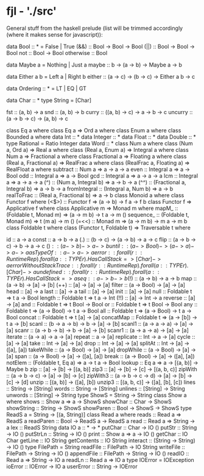 # fjl - './src'

General stuff from the haskell prelude (list will be trimmed accordingly (where it makes sense for javascript)):

data Bool :: * = False | True
    (&&) :: Bool -> Bool -> Bool
    (||) :: Bool -> Bool -> Bool
    not :: Bool -> Bool
    otherwise :: Bool

data Maybe a = Nothing | Just a
    maybe :: b -> (a -> b) -> Maybe a -> b

data Either a b = Left a | Right b
    either :: (a -> c) -> (b -> c) -> Either a b -> c

data Ordering :: * = LT | EQ | GT

data Char :: *
type String = [Char]

fst :: (a, b) -> a
snd :: (a, b) -> b
curry :: ((a, b) -> c) -> a -> b -> c
uncurry :: (a -> b -> c) -> (a, b) -> c

class Eq a where
class Eq a => Ord a where
class Enum a where
class Bounded a where
data Int :: *
data Integer :: *
data Float :: *
data Double :: *
type Rational = Ratio Integer
data Word :: *
class Num a where
class (Num a, Ord a) => Real a where
class (Real a, Enum a) => Integral a where
class Num a => Fractional a where
class Fractional a => Floating a where
class (Real a, Fractional a) => RealFrac a where
class (RealFrac a, Floating a) => RealFloat a where
subtract :: Num a => a -> a -> a
even :: Integral a => a -> Bool
odd :: Integral a => a -> Bool
gcd :: Integral a => a -> a -> a
lcm :: Integral a => a -> a -> a
(^) :: (Num a, Integral b) => a -> b -> a
(^^) :: (Fractional a, Integral b) => a -> b -> a
fromIntegral :: (Integral a, Num b) => a -> b
realToFrac :: (Real a, Fractional b) => a -> b
class Monoid a where
class Functor f where
(<$>) :: Functor f => (a -> b) -> f a -> f b
class Functor f => Applicative f where
class Applicative m => Monad m where
mapM_ :: (Foldable t, Monad m) => (a -> m b) -> t a -> m ()
sequence_ :: (Foldable t, Monad m) => t (m a) -> m ()
(=<<) :: Monad m => (a -> m b) -> m a -> m b
class Foldable t where
class (Functor t, Foldable t) => Traversable t where

id :: a -> a
const :: a -> b -> a
(.) :: (b -> c) -> (a -> b) -> a -> c
flip :: (a -> b -> c) -> b -> a -> c
($) :: (a -> b) -> a -> b
until :: (a -> Bool) -> (a -> a) -> a -> a
asTypeOf :: a -> a -> a
error :: forall (r :: RuntimeRep). forall (a :: TYPE r). HasCallStack => [Char] -> a
errorWithoutStackTrace :: forall (r :: RuntimeRep). forall (a :: TYPE r). [Char] -> a
undefined :: forall (r :: RuntimeRep). forall (a :: TYPE r). HasCallStack => a
seq :: a -> b -> b
($!) :: (a -> b) -> a -> b
map :: (a -> b) -> [a] -> [b]
(++) :: [a] -> [a] -> [a]
filter :: (a -> Bool) -> [a] -> [a]
head :: [a] -> a
last :: [a] -> a
tail :: [a] -> [a]
init :: [a] -> [a]
null :: Foldable t => t a -> Bool
length :: Foldable t => t a -> Int
(!!) :: [a] -> Int -> a
reverse :: [a] -> [a]
and :: Foldable t => t Bool -> Bool
or :: Foldable t => t Bool -> Bool
any :: Foldable t => (a -> Bool) -> t a -> Bool
all :: Foldable t => (a -> Bool) -> t a -> Bool
concat :: Foldable t => t [a] -> [a]
concatMap :: Foldable t => (a -> [b]) -> t a -> [b]
scanl :: (b -> a -> b) -> b -> [a] -> [b]
scanl1 :: (a -> a -> a) -> [a] -> [a]
scanr :: (a -> b -> b) -> b -> [a] -> [b]
scanr1 :: (a -> a -> a) -> [a] -> [a]
iterate :: (a -> a) -> a -> [a]
repeat :: a -> [a]
replicate :: Int -> a -> [a]
cycle :: [a] -> [a]
take :: Int -> [a] -> [a]
drop :: Int -> [a] -> [a]
splitAt :: Int -> [a] -> ([a], [a])
takeWhile :: (a -> Bool) -> [a] -> [a]
dropWhile :: (a -> Bool) -> [a] -> [a]
span :: (a -> Bool) -> [a] -> ([a], [a])
break :: (a -> Bool) -> [a] -> ([a], [a])
notElem :: (Foldable t, Eq a) => a -> t a -> Bool
lookup :: Eq a => a -> [(a, b)] -> Maybe b
zip :: [a] -> [b] -> [(a, b)]
zip3 :: [a] -> [b] -> [c] -> [(a, b, c)]
zipWith :: (a -> b -> c) -> [a] -> [b] -> [c]
zipWith3 :: (a -> b -> c -> d) -> [a] -> [b] -> [c] -> [d]
unzip :: [(a, b)] -> ([a], [b])
unzip3 :: [(a, b, c)] -> ([a], [b], [c])
lines :: String -> [String]
words :: String -> [String]
unlines :: [String] -> String
unwords :: [String] -> String
type ShowS = String -> String
class Show a where
shows :: Show a => a -> ShowS
showChar :: Char -> ShowS
showString :: String -> ShowS
showParen :: Bool -> ShowS -> ShowS
type ReadS a = String -> [(a, String)]
class Read a where
reads :: Read a => ReadS a
readParen :: Bool -> ReadS a -> ReadS a
read :: Read a => String -> a
lex :: ReadS String
data IO a :: * -> *
putChar :: Char -> IO ()
putStr :: String -> IO ()
putStrLn :: String -> IO ()
print :: Show a => a -> IO ()
getChar :: IO Char
getLine :: IO String
getContents :: IO String
interact :: (String -> String) -> IO ()
type FilePath = String
readFile :: FilePath -> IO String
writeFile :: FilePath -> String -> IO ()
appendFile :: FilePath -> String -> IO ()
readIO :: Read a => String -> IO a
readLn :: Read a => IO a
type IOError = IOException
ioError :: IOError -> IO a
userError :: String -> IOError